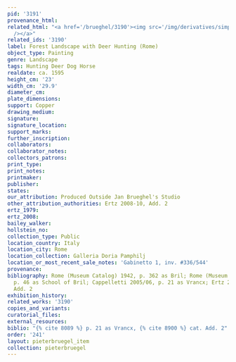 ```yaml
---
pid: '3191'
provenance_html:
related_html: "<a href='/brueghel/3190'><img src='/img/derivatives/simple/3190/thumbnail.jpg'
  /></a>"
related_ids: '3190'
label: Forest Landscape with Deer Hunting (Rome)
object_type: Painting
genre: Landscape
tags: Hunting Deer Dog Horse
realdate: ca. 1595
height_cm: '23'
width_cm: '29.9'
diameter_cm:
plate_dimensions:
support: Copper
drawing_medium:
signature:
signature_location:
support_marks:
further_inscription:
collaborators:
collaborator_notes:
collectors_patrons:
print_type:
print_notes:
printmaker:
publisher:
states:
our_attribution: Produced Outside Jan Brueghel's Studio
other_attribution_authorities: Ertz 2008-10, Add. 2
ertz_1979:
ertz_2008:
bailey_walker:
hollstein_no:
collection_type: Public
location_country: Italy
location_city: Rome
location_collection: Galleria Doria Pamphilj
location_or_most_recent_sale_notes: 'Gabinetto 1, inv. #336/544'
provenance:
bibliography: Rome (Museum Catalog) 1942, p. 362 as Bril; Rome (Museum Catalog) 1991,
  p. 46 as School of Bril; Cappelletti 2005/06, p. 21 as Vrancx; Ertz 2008-10, cat.
  Add. 2
exhibition_history:
related_works: '3190'
copies_and_variants:
curatorial_files:
external_resources:
biblio: "{% cite 8089 %} p. 21 as Vrancx, {% cite 8900 %} cat. Add. 2"
order: '241'
layout: pieterbruegel_item
collection: pieterbruegel
---
```

